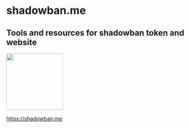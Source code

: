 # shadowban.me

## Tools and resources for shadowban token and website

<img src="https://user-images.githubusercontent.com/37656679/211668646-0e9c7cf7-6d06-4b44-8720-12f0eb6cb1b2.png" width="150" height="150" />

https://shadowban.me
